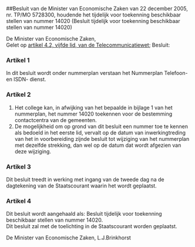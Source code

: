 <meta http-equiv='Content-Type' content='text/html; charset=utf-8' />

##Besluit van de Minister van Economische Zaken van 22 december 2005, nr. TP/MO 5728300, houdende het tijdelijk voor toekenning beschikbaar stellen van nummer 14020 (Besluit tijdelijk voor toekenning beschikbaar stellen van nummer 14020)

De Minister van Economische Zaken,  
Gelet op [artikel 4.2, vijfde lid, van de Telecommunicatiewet](../../../../../../../../../../../wet/telecommunicatiewet/BWBR0009950/README.md);
Besluit:    

### Artikel  1  

In dit besluit wordt onder nummerplan verstaan het Nummerplan Telefoon- en ISDN- dienst.  

### Artikel  2  

1.  Het college kan, in afwijking van het bepaalde in bijlage 1 van het nummerplan, het nummer 14020 toekennen voor de bestemming contactcentra van de gemeenten.   
2.  De mogelijkheid om op grond van dit besluit een nummer toe te kennen als bedoeld in het eerste lid, vervalt op de datum van inwerkingtreding van het in voorbereiding zijnde besluit tot wijziging van het nummerplan met dezelfde strekking, dan wel op de datum dat wordt afgezien van deze wijziging.   

### Artikel  3  

Dit besluit treedt in werking met ingang van de tweede dag na de dagtekening van de Staatscourant waarin het wordt geplaatst.  

### Artikel  4  

Dit besluit wordt aangehaald als: Besluit tijdelijk voor toekenning beschikbaar stellen van nummer 14020.  
Dit besluit zal met de toelichting in de Staatscourant worden geplaatst.  

De 
Minister van Economische Zaken, 
L.J.Brinkhorst   
